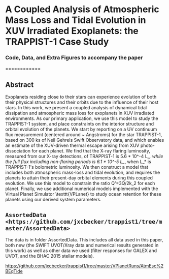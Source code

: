 # A Coupled Analysis of Atmospheric Mass Loss and Tidal Evolution in XUV Irradiated Exoplanets: the TRAPPIST-1 Case Study
### Code, Data, and Extra Figures to accompany the paper
============

Abstract
--------

Exoplanets residing close to their stars can experience evolution of both their physical structures and their orbits due to the influence of their host stars. In this work, we present a coupled analysis of dynamical tidal dissipation and atmospheric mass loss for exoplanets in XUV irradiated environments. As our primary application, we use this model to study the TRAPPIST-1 system, and place constraints on the interior structure and orbital evolution of the planets. We start by reporting on a UV continuum flux measurement (centered around ~ Angstroms) for the star TRAPPIST-1, based on 300 ks of Neil Gehrels Swift Observatory data, and which enables an estimate of the XUV-driven thermal escape arising from XUV photo-dissociation for each planet. We find that the X-ray flaring luminosity, measured from our X-ray detections, of TRAPPIST-1 is 5.6 * 10^-4 L_*, while the full flux including non-flaring periods is 6.1 * 10^-5 L_*, when L_* is TRAPPIST-1's bolometric luminosity. We then construct a model that includes both atmospheric mass-loss and tidal evolution, and requires the planets to attain their present-day orbital elements during this coupled evolution. We use this model to constrain the ratio Q'=3Q/2k_2 for each planet. Finally, we use additional numerical models implemented with the Virtual Planet Simulator \texttt{VPLanet} to study ocean retention for these planets using our derived system parameters.


`AssortedData <https://github.com/jxcbecker/trappist1/tree/master/AssortedData>`
-------------------

The data is in folder AssortedData. This includes all data used in this paper, both new (the SWIFT UVOT/Xray data and numerical results generated in this work) as well as other data we used (filter responses for GALEX and UVOT, and the BHAC 2015 stellar models). 





https://github.com/jxcbecker/trappist1/tree/master/VPlanetRuns/AtmEsc%2BEqTide